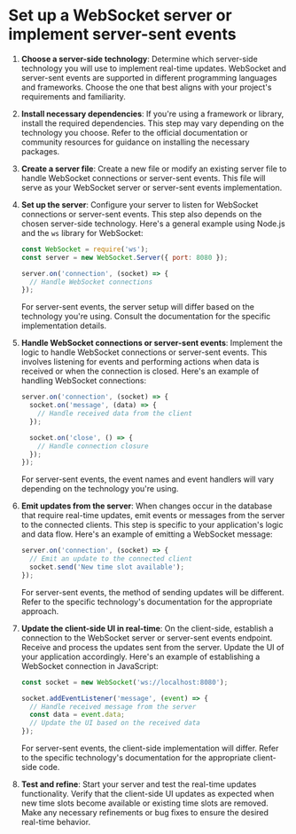 

#  Set up a WebSocket server or implement server-sent events
1. **Choose a server-side technology**: Determine which server-side technology you will use to implement real-time updates. WebSocket and server-sent events are supported in different programming languages and frameworks. Choose the one that best aligns with your project's requirements and familiarity.

2. **Install necessary dependencies**: If you're using a framework or library, install the required dependencies. This step may vary depending on the technology you choose. Refer to the official documentation or community resources for guidance on installing the necessary packages.

3. **Create a server file**: Create a new file or modify an existing server file to handle WebSocket connections or server-sent events. This file will serve as your WebSocket server or server-sent events implementation.

4. **Set up the server**: Configure your server to listen for WebSocket connections or server-sent events. This step also depends on the chosen server-side technology. Here's a general example using Node.js and the `ws` library for WebSocket:

   ```javascript
   const WebSocket = require('ws');
   const server = new WebSocket.Server({ port: 8080 });

   server.on('connection', (socket) => {
     // Handle WebSocket connections
   });
   ```

   For server-sent events, the server setup will differ based on the technology you're using. Consult the documentation for the specific implementation details.

5. **Handle WebSocket connections or server-sent events**: Implement the logic to handle WebSocket connections or server-sent events. This involves listening for events and performing actions when data is received or when the connection is closed. Here's an example of handling WebSocket connections:

   ```javascript
   server.on('connection', (socket) => {
     socket.on('message', (data) => {
       // Handle received data from the client
     });

     socket.on('close', () => {
       // Handle connection closure
     });
   });
   ```

   For server-sent events, the event names and event handlers will vary depending on the technology you're using.

6. **Emit updates from the server**: When changes occur in the database that require real-time updates, emit events or messages from the server to the connected clients. This step is specific to your application's logic and data flow. Here's an example of emitting a WebSocket message:

   ```javascript
   server.on('connection', (socket) => {
     // Emit an update to the connected client
     socket.send('New time slot available');
   });
   ```

   For server-sent events, the method of sending updates will be different. Refer to the specific technology's documentation for the appropriate approach.

7. **Update the client-side UI in real-time**: On the client-side, establish a connection to the WebSocket server or server-sent events endpoint. Receive and process the updates sent from the server. Update the UI of your application accordingly. Here's an example of establishing a WebSocket connection in JavaScript:

   ```javascript
   const socket = new WebSocket('ws://localhost:8080');

   socket.addEventListener('message', (event) => {
     // Handle received message from the server
     const data = event.data;
     // Update the UI based on the received data
   });
   ```

   For server-sent events, the client-side implementation will differ. Refer to the specific technology's documentation for the appropriate client-side code.

8. **Test and refine**: Start your server and test the real-time updates functionality. Verify that the client-side UI updates as expected when new time slots become available or existing time slots are
removed. Make any necessary refinements or bug fixes to ensure the desired real-time behavior.
